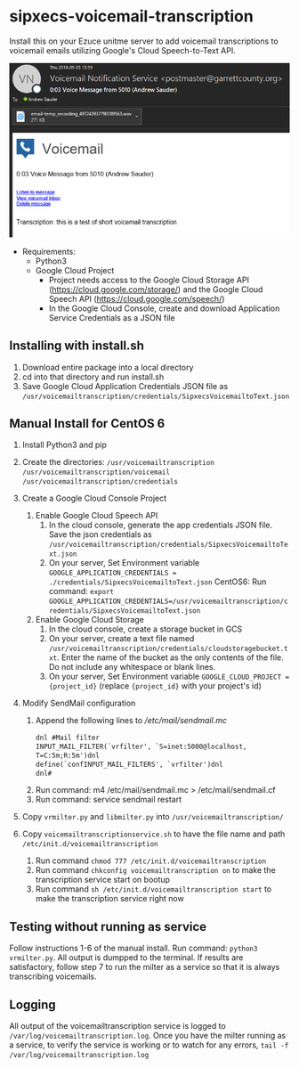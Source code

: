 # sipxecs-voicemail-transcription

Install this on your Ezuce unitme server to add voicemail transcriptions to voicemail emails utilizing Google's Cloud Speech-to-Text API.

![Alt text](/screenshot/sample.png?raw=true "Voicemail email with transcription")

 - Requirements:
	 - Python3
	 - Google Cloud Project
	 	 - Project needs access to the Google Cloud Storage API (https://cloud.google.com/storage/) and the Google Cloud Speech API (https://cloud.google.com/speech/)
	 	 - In the Google Cloud Console, create and download Application Service Credentials as a JSON file

## Installing with install.sh
 1. Download entire package into a local directory
 2. cd into that directory and run install.sh
 3. Save Google Cloud Application Credentials JSON file as `/usr/voicemailtranscription/credentials/SipxecsVoicemailtoText.json`

## Manual Install for CentOS 6
 1. Install Python3 and pip

 2. Create the directories:
	 `/usr/voicemailtranscription`
	 `/usr/voicemailtranscription/voicemail`
	 `/usr/voicemailtranscription/credentials`

 3. Create a Google Cloud Console Project
	 1. Enable Google Cloud Speech API
	 	 1. In the cloud console, generate the app credentials JSON file. Save the json credentials as `/usr/voicemailtranscription/credentials/SipxecsVoicemailtoText.json`
	 	 2. On your server, Set Environment variable `GOOGLE_APPLICATION_CREDENTIALS = ./credentials/SipxecsVoicemailtoText.json` CentOS6: Run command: `export GOOGLE_APPLICATION_CREDENTIALS=/usr/voicemailtranscription/credentials/SipxecsVoicemailtoText.json`
	 2. Enable Google Cloud Storage
	 	 1. In the cloud console, create a storage bucket in GCS
	 	 2. On your server, create a text file named `/usr/voicemailtranscription/credentials/cloudstoragebucket.txt`. Enter the name of the bucket as the only contents of the file. Do not include any whitespace or blank lines.
	 	 3. On your server, Set Environment variable `GOOGLE_CLOUD_PROJECT = {project_id}` (replace `{project_id}` with your project's id)

 4. Modify SendMail configuration
	 1. Append the following lines to */etc/mail/sendmail.mc*
		```
		dnl #Mail filter
		INPUT_MAIL_FILTER(`vrfilter', `S=inet:5000@localhost, T=C:5m;R:5m')dnl
		define(`confINPUT_MAIL_FILTERS', `vrfilter')dnl
		dnl#
		```
	 2. Run command: m4 /etc/mail/sendmail.mc > /etc/mail/sendmail.cf
	 3. Run command: service sendmail restart

 6. Copy `vrmilter.py` and `libmilter.py` into `/usr/voicemailtranscription/`
 7. Copy `voicemailtranscriptionservice.sh` to have the file name and path `/etc/init.d/voicemailtranscription`
 	1. Run command `chmod 777 /etc/init.d/voicemailtranscription`
	2. Run command `chkconfig voicemailtranscription on` to make the transcription service start on bootup
	3. Run command `sh /etc/init.d/voicemailtranscription start` to make the transcription service right now

## Testing without running as service
Follow instructions 1-6 of the manual install. Run command: `python3 vrmilter.py`. All output is dumpped to the terminal. If results are satisfactory, follow step 7 to run the milter as a service so that it is always transcribing voicemails.

## Logging
All output of the voicemailtranscription service is logged to `/var/log/voicemailtranscription.log`. Once you have the milter running as a service, to verify the service is working or to watch for any errors, `tail -f /var/log/voicemailtranscription.log`
